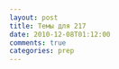 ```yaml
---
layout: post
title: Темы для 217
date: 2010-12-08T01:12:00
comments: true
categories: prep
---
```


